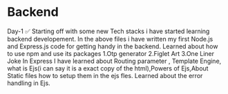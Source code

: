 # Backend
Day-1 ✅
Starting off with some new Tech stacks i have started learning backend developement.
In the above files i have written my first Node.js and Express.js code for getting handy in the backend.
Learned about how to use npm and use its packages 
1.Otp generator
2.Figlet Art
3.One Liner Joke
In Express I have learned about Routing parameter , Template Engine, what is Ejs(i can say it is a exact copy of the html),Powers of Ejs,About Static files how to setup them in the ejs fles.
Learned about the error handling in Ejs.
